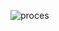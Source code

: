 

![proces](https://camo.githubusercontent.com/5bf5d4c0118f781e2c95713e7e98079c8dd997f8/687474703a2f2f696f632e787465632e6361742f6d6174657269616c732f46502f4d6174657269616c732f323235325f44414d2f44414d5f323235325f4d30352f7765622f68746d6c2f576562436f6e74656e742f75312f6d656469612f696331306d303575315f30322e706e67=100X50)



